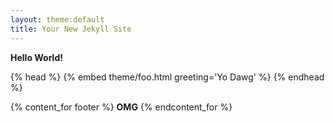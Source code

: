 ```yaml
---
layout: theme:default
title: Your New Jekyll Site
---
```

**Hello World!**

{% head %}
{% embed theme/foo.html greeting='Yo Dawg' %}
{% endhead %}

{% content_for footer %}
**OMG**
{% endcontent_for %}
